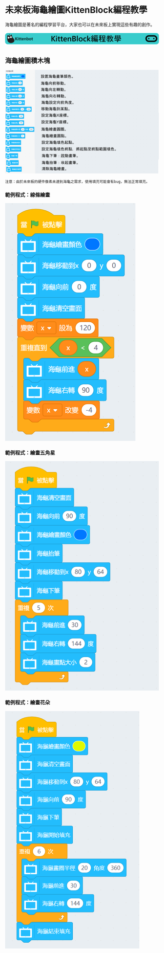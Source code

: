 # 未來板海龜繪圖KittenBlock編程教學

海龜繪圖是著名的編程學習平台，大家也可以在未來板上實現這些有趣的創作。

![](../../functional_module/PWmodules/images/kbbanner.png)

## 海龜繪圖積木塊

![](../images/turtle.png)

    注意：由於未來板的硬件像素未達到海龜之需求，使用填充可能會有bug，無法正常填充。

### 範例程式：線條繪畫

![](../images/turtle_code1.png)

### 範例程式：繪畫五角星

![](../images/turtle_code2.png)

### 範例程式：繪畫花朵

![](../images/turtle_code3.png)